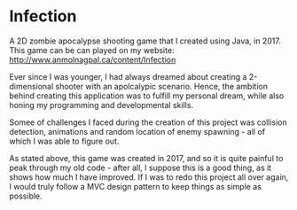 # Infection
A 2D zombie apocalypse shooting game that I created using Java, in 2017. This game can be can played on my website: http://www.anmolnagpal.ca/content/Infection

Ever since I was younger, I had always dreamed about creating a 2-dimensional shooter with an apolcalypic scenario. Hence, the ambition behind creating this application was to fulfill my personal dream, while also honing my programming and developmental skills.

Somee of challenges I faced during the creation of this project was collision detection, animations and random location of enemy spawning - all of which I was able to figure out.

As stated above, this game was created in 2017, and so it is quite painful to peak through my old code - after all, I suppose this is a good thing, as it shows how much I have improved. If I was to redo this project all over again, I would truly follow a MVC design pattern to keep things as simple as possible.

